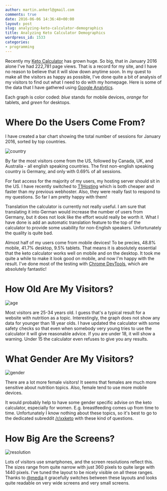 ```yaml
---
author: martin.ankerl@gmail.com
comments: true
date: 2016-06-06 14:36:48+00:00
layout: post
slug: analyzing-keto-calculator-demographics
title: Analyzing Keto Calculator Demographics
wordpress_id: 1533
categories:
- programming
---
```


Recently my [Keto Calculator](http://keto-calculator.ankerl.com) has grown huge. So big, that in January 2016 alone I've had 222,781 page views. That is a record for my site, and I have no reason to believe that it will slow down anytime soon. In my quest to make all the visitors as happy as possible, I've done quite a bit of analysis of my visitors to find out what I need to do with my homepage. Here is some of the data that I have gathered using [Google Analytics](http://www.google.com/analytics/).

Each graph is color coded: _blue_ stands for mobile devices, _orange_ for tablets, and _green_ for desktops.



# Where Do the Users Come From?


I have created a bar chart showing the total number of sessions for January 2016, sorted by top countries.

![country](http://martin.ankerl.com/wp-content/uploads/2016/02/country.png) 

By far the most visitors come from the US, followed by Canada, UK, and Australia - all english speaking countries. The first non-english speaking country is Germany, and only with 0.69% of all sessions.

For fast access for the majority of my users, my hosting server should sit in the US. I have recently switched to [T1Hosting](https://t1hosting.com/aff.php?aff=49) which is both cheaper and faster than my previous webhoster. Also, they were really fast to respond to my questions. So far I am pretty happy with them!


Translation the calculator is currently not really useful. I am sure that translating it into German would increase the number of users from Germany, but it does not look like the effort would really be worth it. What I have done is add an automatic translation feature to the top of the calculator to provide some usability for non-English speakers. Unfortunately the quality is quite bad.

Almost half of my users come from mobile devices! To be precies, 48.8% mobile, 41.7% desktop, 9.5% tablets. That means it is absolutely essential that the keto calculator works well on mobile and on the desktop. It took me quite a while to make it look good on mobile, and now I'm happy with the result. I've done most of the testing with [Chrome DevTools](https://developer.chrome.com/devtools), which are absolutely fantastic!




# How Old Are My Visitors?



![age](http://martin.ankerl.com/wp-content/uploads/2016/02/age.png)

Most visitors are 25-34 years old. I guess that's a typical result for a website with nutrition as a topic. Interestingly, the graph does not show any data for younger than 18 year olds. I have updated the calculator with some safety checks so that even when somebody very young tries to use the calculator it will give reasonable advice. If you are under 18, it will show a warning. Under 15 the calculator even refuses to give you any results.



# What Gender Are My Visitors?


![gender](http://martin.ankerl.com/wp-content/uploads/2016/02/gender.png)

There are a lot more female visitors! It seems that females are much more sensitive about nutrition topics. Also, female tend to use more mobile devices.

It would probably help to have some gender specific advise on the keto calculator, especially for women. E.g. breastfeeding comes up from time to time. Unfortunately I know nothing about these topics, so it's best to go to the dedicated subreddit [/r/xxketo](https://www.reddit.com/r/xxketo) with these kind of questions. 



# How Big Are the Screens?


![resolution](http://martin.ankerl.com/wp-content/uploads/2016/02/resolution.png)

Lots of visitors use smartphones, and the screen resolutions reflect this. The sizes range from quite narrow with just 360 pixels to quite large with 1440 pixels. I've tuned the layout to be nicely visible on all these ranges. Thanks to [@media](https://developer.mozilla.org/en-US/docs/Web/CSS/@media) it gracefully switches between these layouts and looks quite readable on very wide screens and very small screens.
